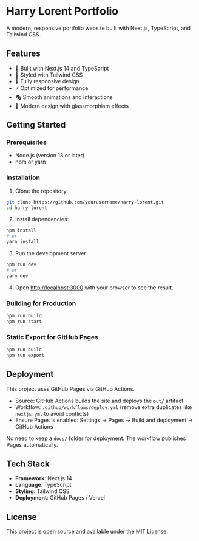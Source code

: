 # Harry Lorent Portfolio

A modern, responsive portfolio website built with Next.js, TypeScript, and Tailwind CSS.

## Features

- 🚀 Built with Next.js 14 and TypeScript
- 🎨 Styled with Tailwind CSS
- 📱 Fully responsive design
- ⚡ Optimized for performance
- 🎭 Smooth animations and interactions
- 🌟 Modern design with glassmorphism effects

## Getting Started

### Prerequisites

- Node.js (version 18 or later)
- npm or yarn

### Installation

1. Clone the repository:
```bash
git clone https://github.com/yourusername/harry-lorent.git
cd harry-lorent
```

2. Install dependencies:
```bash
npm install
# or
yarn install
```

3. Run the development server:
```bash
npm run dev
# or
yarn dev
```

4. Open [http://localhost:3000](http://localhost:3000) with your browser to see the result.

### Building for Production

```bash
npm run build
npm run start
```

### Static Export for GitHub Pages

```bash
npm run build
npm run export
```

## Deployment

This project uses GitHub Pages via GitHub Actions.

- Source: GitHub Actions builds the site and deploys the `out/` artifact
- Workflow: `.github/workflows/deploy.yml` (remove extra duplicates like `nextjs.yml` to avoid conflicts)
- Ensure Pages is enabled: Settings → Pages → Build and deployment → GitHub Actions

No need to keep a `docs/` folder for deployment. The workflow publishes Pages automatically.

## Tech Stack

- **Framework**: Next.js 14
- **Language**: TypeScript
- **Styling**: Tailwind CSS
- **Deployment**: GitHub Pages / Vercel

## License

This project is open source and available under the [MIT License](LICENSE).